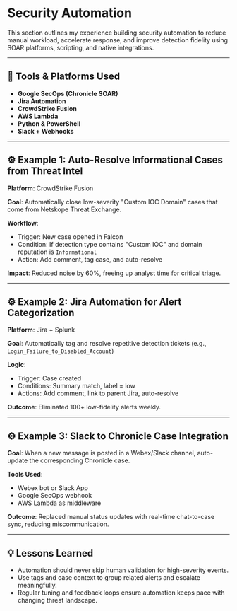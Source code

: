 # Security Automation

This section outlines my experience building security automation to reduce manual workload, accelerate response, and improve detection fidelity using SOAR platforms, scripting, and native integrations.

---

## 🔧 Tools & Platforms Used

- **Google SecOps (Chronicle SOAR)**
- **Jira Automation**
- **CrowdStrike Fusion**
- **AWS Lambda**
- **Python & PowerShell**
- **Slack + Webhooks**

---

## ⚙️ Example 1: Auto-Resolve Informational Cases from Threat Intel

**Platform**: CrowdStrike Fusion

**Goal**: Automatically close low-severity "Custom IOC Domain" cases that come from Netskope Threat Exchange.

**Workflow**:
- Trigger: New case opened in Falcon
- Condition: If detection type contains "Custom IOC" and domain reputation is `Informational`
- Action: Add comment, tag case, and auto-resolve

**Impact**: Reduced noise by 60%, freeing up analyst time for critical triage.

---

## ⚙️ Example 2: Jira Automation for Alert Categorization

**Platform**: Jira + Splunk

**Goal**: Automatically tag and resolve repetitive detection tickets (e.g., `Login_Failure_to_Disabled_Account`)

**Logic**:
- Trigger: Case created
- Conditions: Summary match, label = low
- Actions: Add comment, link to parent Jira, auto-resolve

**Outcome**: Eliminated 100+ low-fidelity alerts weekly.

---

## ⚙️ Example 3: Slack to Chronicle Case Integration

**Goal**: When a new message is posted in a Webex/Slack channel, auto-update the corresponding Chronicle case.

**Tools Used**:
- Webex bot or Slack App
- Google SecOps webhook
- AWS Lambda as middleware

**Outcome**: Replaced manual status updates with real-time chat-to-case sync, reducing miscommunication.

---

## 💡 Lessons Learned

- Automation should never skip human validation for high-severity events.
- Use tags and case context to group related alerts and escalate meaningfully.
- Regular tuning and feedback loops ensure automation keeps pace with changing threat landscape.


